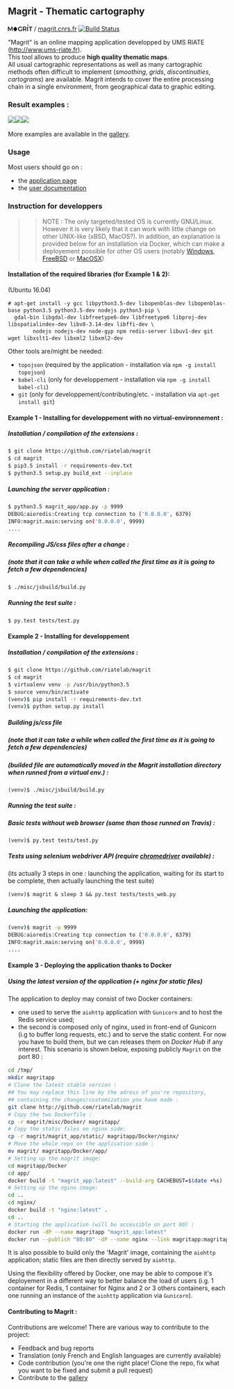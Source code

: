 ## Magrit - Thematic cartography

![png](magrit_app/static/img/logo_magrit2.png)  / [magrit.cnrs.fr](http://magrit.cnrs.fr)
[![Build Status](https://travis-ci.org/mthh/magrit.svg?branch=master)](https://travis-ci.org/mthh/magrit)

"Magrit" is an online mapping application developped by UMS RIATE (http://www.ums-riate.fr).  
This tool allows to produce **high quality thematic maps**.   
All usual cartographic representations as well as many cartographic methods often difficult to implement (*smoothing*, *grids*, *discontinuities*, *cartograms*) are available.      Magrit intends to cover the entire processing chain in a single environment, from geographical data to graphic editing.

### Result examples :

<p><img src="https://magrit.hypotheses.org/files/2017/02/worldpop.png" height="250"/><img src="https://magrit.hypotheses.org/files/2017/02/smoothed2.png" height="250"/><img src="https://raw.githubusercontent.com/mthh/magrit/master/magrit_app/static/img/gallery/popdensity_africa.png" height="250"/></p>


More examples are available in the [gallery](http://magrit.hypotheses.org/galerie).

### Usage

Most users should go on :
- the [application page](http://magrit.cnrs.fr)
- the [user documentation](http://magrit.cnrs.fr/docs/)


### Instruction for developpers
>> NOTE : The only targeted/tested OS is currently GNU/Linux.
However it is very likely that it can work with little change on other UNIX-like (xBSD, MacOS?).
In addition, an explanation is provided below for an installation via Docker, which can make a deployement possible for other OS users (notably [Windows](https://docs.docker.com/docker-for-windows/), [FreeBSD](https://wiki.freebsd.org/Docker) or [MacOSX](https://docs.docker.com/docker-for-mac/))

#### Installation of the required libraries (for Example 1 & 2):
(Ubuntu 16.04)
```
# apt-get install -y gcc libpython3.5-dev libopenblas-dev libopenblas-base python3.5 python3.5-dev nodejs python3-pip \
  gdal-bin libgdal-dev libfreetype6-dev libfreetype6 libproj-dev libspatialindex-dev libv8-3.14-dev libffi-dev \
        nodejs nodejs-dev node-gyp npm redis-server libuv1-dev git wget libxslt1-dev libxml2 libxml2-dev
```

Other tools are/might be needed:
- `topojson` (required by the application - installation via `npm -g install topojson`)
- `babel-cli` (only for developpement - installation via `npm -g install babel-cli`)
- `git` (only for developpement/contributing/etc. - installation via `apt-get install git`)

#### Example 1 - Installing for developpement with no virtual-environnement :
##### Installation / compilation of the extensions :
```bash
$ git clone https://github.com/riatelab/magrit
$ cd magrit
$ pip3.5 install -r requirements-dev.txt
$ python3.5 setup.py build_ext --inplace
```

##### Launching the server application :
```bash
$ python3.5 magrit_app/app.py -p 9999
DEBUG:aioredis:Creating tcp connection to ('0.0.0.0', 6379)
INFO:magrit.main:serving on('0.0.0.0', 9999)
....
```

##### Recompiling JS/css files after a change :
##### (note that it can take a while when called the first time as it is going to fetch a few dependencies)
```bash
$ ./misc/jsbuild/build.py
```

##### Running the test suite :
```bash
$ py.test tests/test.py
```

#### Example 2 - Installing for developpement
##### Installation / compilation of the extensions :
```bash
$ git clone https://github.com/riatelab/magrit
$ cd magrit
$ virtualenv venv -p /usr/bin/python3.5
$ source venv/bin/activate
(venv)$ pip install -r requirements-dev.txt
(venv)$ python setup.py install
```

##### Building js/css file
##### (note that it can take a while when called the first time as it is going to fetch a few dependencies)
##### (builded file are automatically moved in the Magrit installation directory when runned from a virtual env.) :
```
(venv)$ ./misc/jsbuild/build.py
```

##### Running the test suite :
##### Basic tests without web browser (same than those runned on Travis) :
```
(venv)$ py.test tests/test.py
```

##### Tests using selenium webdriver API (require [chromedriver](https://sites.google.com/a/chromium.org/chromedriver/downloads) available) :
(its actually 3 steps in one : launching the application, waiting for its start to be complete, then actually launching the test suite)
```
(venv)$ magrit & sleep 3 && py.test tests/tests_web.py
```

##### Launching the application:
```bash
(venv)$ magrit -p 9999
DEBUG:aioredis:Creating tcp connection to ('0.0.0.0', 6379)
INFO:magrit.main:serving on('0.0.0.0', 9999)
....
```

#### Example 3 - Deploying the application thanks to Docker
##### Using the latest version of the application (+ nginx for static files)

The application to deploy may consist of two Docker containers:
- one used to serve the `aiohttp` application with `Gunicorn` and to host the Redis service used;
- the second is composed only of nginx, used in front-end of Gunicorn (i.g to buffer long requests, etc.) and to serve the static content.
For now you have to build them, but we can releases them on *Docker Hub* if any interest.
This scenario is shown below, exposing publicly `Magrit` on the port 80 :

```` bash
cd /tmp/
mkdir magritapp
# Clone the latest stable version :
## You may replace this line by the adress of you're repository,
## containing the changes/customization you have made :
git clone http://github.com/riatelab/magrit
# Copy the two Dockerfile :
cp -r magrit/misc/Docker/ magritapp/
# Copy the static files on nginx side:
cp -r magrit/magrit_app/static/ magritapp/Docker/nginx/
# Move the whole repo on the application side :
mv magrit/ magritapp/Docker/app/
# Setting up the magrit image:
cd magritapp/Docker
cd app/
docker build -t "magrit_app:latest" --build-arg CACHEBUST=$(date +%s) .
# Setting up the nginx image:
cd ..
cd nginx/
docker build -t "nginx:latest" .
cd ..
# Starting the application (will be accessible on port 80) :
docker run -dP --name magritapp "magrit_app:latest"
docker run --publish "80:80" -dP --name nginx --link magritapp:magritapp nginx
````

It is also possible to build only the 'Magrit' image, containing the `aiohttp` application; static files are then directly served by `aiohttp`.  

Using the flexibility offered by Docker, one may be able to compose it's deployement in a different way to better balance the load of users (i.g. 1 container for Redis, 1 container for Nginx and 2 or 3 others containers, each one running an instance of the `aiohttp` application via `Gunicorn`).

#### Contributing to Magrit :
Contributions are welcome! There are various way to contribute to the project:
- Feedback and bug reports
- Translation (only French and English languages are currently available)
- Code contribution (you're one the right place! Clone the repo, fix what you want to be fixed and submit a pull request)
- Contribute to the [gallery](http://magrit.hypotheses.org/galerie)
